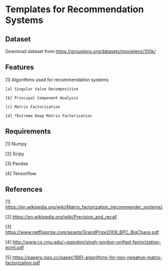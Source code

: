 # Templates for Recommendation Systems

## Dataset
Download dataset from https://grouplens.org/datasets/movielens/100k/

## Features
[1] Algorithms used for recommendation systems

    [a] Singular Value Decomposition

    [b] Principal Component Analysis
    
    [c] Matrix Factorization
    
    [d] *Extreme Deep Matrix Factorization

## Requirements
[1] Numpy

[2] Scipy

[3] Pandas

[4] Tensorflow

## References
[1] https://en.wikipedia.org/wiki/Matrix_factorization_(recommender_systems)

[2] https://en.wikipedia.org/wiki/Precision_and_recall

[3] https://www.netflixprize.com/assets/GrandPrize2009_BPC_BigChaos.pdf

[4] http://www.cs.cmu.edu/~ggordon/singh-gordon-unified-factorization-ecml.pdf

[5] https://papers.nips.cc/paper/1861-algorithms-for-non-negative-matrix-factorization.pdf
